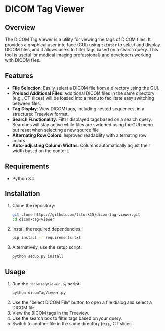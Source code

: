 # DICOM Tag Viewer

## Overview
The DICOM Tag Viewer is a utility for viewing the tags of DICOM files. It provides a graphical user interface (GUI) using `tkinter` to select and display DICOM files, and it allows users to filter tags based on a search query. This tool is useful for medical imaging professionals and developers working with DICOM files.

## Features
- **File Selection**: Easily select a DICOM file from a directory using the GUI.
- **Preload Additional Files**: Additional DICOM files in the same directory (e.g., CT slices) will be loaded into a menu to facilitate easy switching between files.
- **Tag Display**: View DICOM tags, including nested sequences, in a structured Treeview format.
- **Search Functionality**: Filter displayed tags based on a search query. Searches will stay active while files are switched using the GUI menu but reset when selecting a new source file.
- **Alternating Row Colors**: Improved readability with alternating row colors.
- **Auto-adjusting Column Widths**: Columns automatically adjust their width based on the content.

## Requirements
- Python 3.x

## Installation
1. Clone the repository:
    ```bash
    git clone https://github.com/tstork15/dicom-tag-viewer.git
    cd dicom-tag-viewer
    ```
2. Install the required dependencies:
    ```bash
    pip install -r requirements.txt
    ```

3. Alternatively, use the setup script:
    ```bash
    python setup.py install
    ```

## Usage
1. Run the `dicomTagViewer.py` script:
    ```bash
    python dicomTagViewer.py
    ```
2. Use the "Select DICOM File" button to open a file dialog and select a DICOM file.
3. View the DICOM tags in the Treeview.
4. Use the search box to filter tags based on your query.
5. Switch to another file in the same directory (e.g., CT slices)
